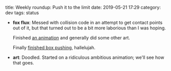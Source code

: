 title: Weekly roundup: Push it to the limit
date: 2019-05-21 17:29
category: dev
tags: status

- **fox flux**: Messed with collision code in an attempt to get contact points out of it, but that turned out to be a bit more laborious than I was hoping.

    Finished [an animation](https://twitter.com/eevee/status/1129158637258039296) and generally did some other art.

    Finally [finished box pushing](https://twitter.com/eevee/status/1130241458609328128), hallelujah.

- **art**: Doodled.  Started on a ridiculous ambitious animation; we'll see how that goes.

